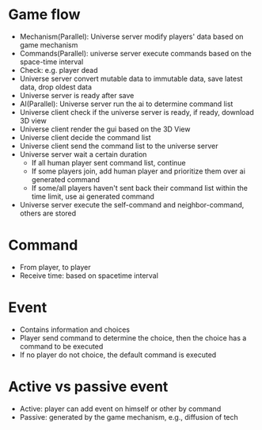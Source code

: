 # Game flow
* Mechanism(Parallel): Universe server modify players' data based on game mechanism
* Commands(Parallel): universe server execute commands based on the space-time interval
* Check: e.g. player dead
* Universe server convert mutable data to immutable data, save latest data, drop oldest data
* Universe server is ready after save  
* AI(Parallel): Universe server run the ai to determine command list
* Universe client check if the universe server is ready, if ready, download 3D view
* Universe client render the gui based on the 3D View
* Universe client decide the command list
* Universe client send the command list to the universe server
* Universe server wait a certain duration
  * If all human player sent command list, continue
  * If some players join, add human player and prioritize them over ai generated command
  * If some/all players haven't sent back their command list within the time limit, use ai generated command   
* Universe server execute the self-command and neighbor-command, others are stored

# Command
* From player, to player
* Receive time: based on spacetime interval

# Event
* Contains information and choices
* Player send command to determine the choice, then the choice has a command to be executed
* If no player do not choice, the default command is executed

# Active vs passive event
* Active: player can add event on himself or other by command
* Passive: generated by the game mechanism, e.g., diffusion of tech
